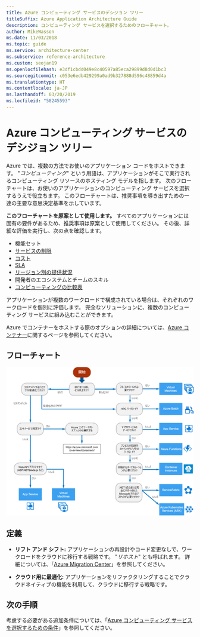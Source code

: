 ```yaml
---
title: Azure コンピューティング サービスのデシジョン ツリー
titleSuffix: Azure Application Architecture Guide
description: コンピューティング サービスを選択するためのフローチャート。
author: MikeWasson
ms.date: 11/03/2018
ms.topic: guide
ms.service: architecture-center
ms.subservice: reference-architecture
ms.custom: seojan19
ms.openlocfilehash: e3df1cbdd049e8c40597a85eca29899d8d0d1bc3
ms.sourcegitcommit: c053e6edb429299a0ad9b327888d596c48859d4a
ms.translationtype: HT
ms.contentlocale: ja-JP
ms.lasthandoff: 03/20/2019
ms.locfileid: "58245593"
---
```

# <a name="decision-tree-for-azure-compute-services"></a>Azure コンピューティング サービスのデシジョン ツリー

Azure では、複数の方法でお使いのアプリケーション コードをホストできます。 "*コンピューティング*" という用語は、アプリケーションがそこで実行されるコンピューティング リソースのホスティング モデルを指します。 次のフローチャートは、お使いのアプリケーションのコンピューティング サービスを選択するうえで役立ちます。 このフローチャートは、推奨事項を導き出すための一連の主要な意思決定基準を示しています。

**このフローチャートを原案として使用します。** すべてのアプリケーションには固有の要件があるため、推奨事項は原案として使用してください。 その後、詳細な評価を実行し、次の点を確認します。

- 機能セット
- [サービスの制限](/azure/azure-subscription-service-limits)
- [コスト](https://azure.microsoft.com/pricing/)
- [SLA](https://azure.microsoft.com/support/legal/sla/)
- [リージョン別の提供状況](https://azure.microsoft.com/global-infrastructure/services/)
- 開発者のエコシステムとチームのスキル
- [コンピューティングの比較表](./compute-comparison.md)

アプリケーションが複数のワークロードで構成されている場合は、それぞれのワークロードを個別に評価します。 完全なソリューションに、複数のコンピューティング サービスに組み込むことができます。

Azure でコンテナーをホストする際のオプションの詳細については、[Azure コンテナー](https://azure.microsoft.com/overview/containers/)に関するページを参照してください。

## <a name="flowchart"></a>フローチャート

![Azure コンピューティング サービスのデシジョン ツリー](../images/compute-decision-tree.svg)

## <a name="definitions"></a>定義

- **リフト アンド シフト:** アプリケーションの再設計やコード変更なしで、ワークロードをクラウドに移行する戦略です。 "*リホスト*" とも呼ばれます。 詳細については、「[Azure Migration Center](https://azure.microsoft.com/migration/)」を参照してください。

- **クラウド用に最適化:** アプリケーションをリファクタリングすることでクラウドネイティブの機能を利用して、クラウドに移行する戦略です。

## <a name="next-steps"></a>次の手順

考慮する必要がある追加条件については、「[Azure コンピューティング サービスを選択するための条件](./compute-comparison.md)」を参照してください。
